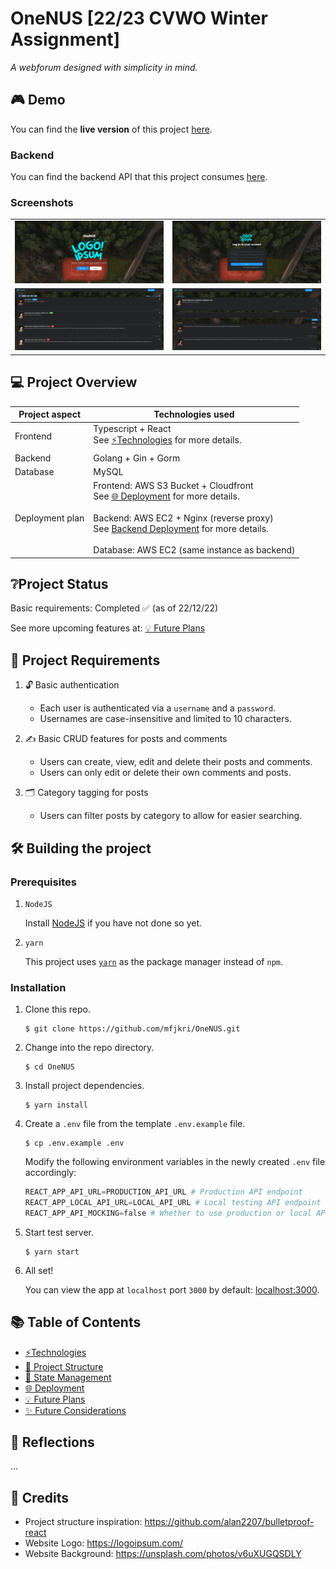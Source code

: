 # OneNUS [22/23 CVWO Winter Assignment]

_A webforum designed with simplicity in mind._

## 🎮 Demo

You can find the **live version** of this project [here](https://app.onenus.link).

### Backend

You can find the backend API that this project consumes [here](https://github.com/mfjkri/OneNUS-Backend).

### Screenshots

|                                     |                                       |
| :---------------------------------: | :-----------------------------------: |
| ![Landing](docs/images/landing.jpg) |   ![Login](docs/images/loginv2.jpg)   |
|   ![Posts](docs/images/posts.jpg)   | ![PostView](docs/images/postview.jpg) |

## 💻 Project Overview

| Project aspect  | Technologies used                                                                                                                                                                                                                                                                                                                        |
| --------------- | ---------------------------------------------------------------------------------------------------------------------------------------------------------------------------------------------------------------------------------------------------------------------------------------------------------------------------------------- |
| Frontend        | Typescript + React<br>See [⚡️Technologies](docs/technologies-used.md#%EF%B8%8Ftechnologies) for more details.                                                                                                                                                                                                                           |
| Backend         | Golang + Gin + Gorm                                                                                                                                                                                                                                                                                                                      |
| Database        | MySQL                                                                                                                                                                                                                                                                                                                                    |
| Deployment plan | Frontend: AWS S3 Bucket + Cloudfront<br>See [🌐 Deployment](docs/deployment.md#-deployment) for more details.<br><br>Backend: AWS EC2 + Nginx (reverse proxy)<br>See [Backend Deployment](https://github.com/mfjkri/OneNUS-Backend/blob/master/docs/deployment.md) for more details.<br><br>Database: AWS EC2 (same instance as backend) |

## ❔Project Status

Basic requirements: Completed ✅ (as of 22/12/22)

See more upcoming features at: [💡 Future Plans](docs/project-plans.md#-future-plans)

## 📌 Project Requirements

1. 🔓 Basic authentication

   - Each user is authenticated via a `username` and a `password`.
   - Usernames are case-insensitive and limited to 10 characters.

2. ✍️ Basic CRUD features for posts and comments

   - Users can create, view, edit and delete their posts and comments.
   - Users can only edit or delete their own comments and posts.

3. 🗂 Category tagging for posts
   - Users can filter posts by category to allow for easier searching.

## 🛠 Building the project

### Prerequisites

1. `NodeJS`

   Install [NodeJS](https://nodejs.org/en/download/) if you have not done so yet.

2. `yarn`

   This project uses [`yarn`](https://classic.yarnpkg.com/lang/en/docs/install/) as the package manager instead of `npm`.

### Installation

1. Clone this repo.
   ```
   $ git clone https://github.com/mfjkri/OneNUS.git
   ```
2. Change into the repo directory.
   ```
   $ cd OneNUS
   ```
3. Install project dependencies.

   ```
   $ yarn install
   ```

4. Create a `.env` file from the template `.env.example` file.

   ```
   $ cp .env.example .env
   ```

   Modify the following environment variables in the newly created `.env` file accordingly:

   ```python
   REACT_APP_API_URL=PRODUCTION_API_URL # Production API endpoint
   REACT_APP_LOCAL_API_URL=LOCAL_API_URL # Local testing API endpoint
   REACT_APP_API_MOCKING=false # Whether to use production or local API for local testing (in production mode it will use PRODUCTION_API_URL regardless)
   ```

5. Start test server.

   ```
   $ yarn start
   ```

6. All set!

   You can view the app at `localhost` port `3000` by default: [localhost:3000](http://localhost:3000).

## 📚 Table of Contents

- [⚡️Technologies](docs/technologies-used.md#%EF%B8%8Ftechnologies)
- [📂 Project Structure](docs/project-details.md#-project-structure)
- [💾 State Management](docs/project-details.md#-state-management)
- [🌐 Deployment](docs/deployment.md#-deployment)
- [💡 Future Plans](docs/project-plans.md#-future-plans)
- [✨ Future Considerations](docs/technologies-used.md#-future-considerations)

## 🤔 Reflections

...

## 👏 Credits

- Project structure inspiration: https://github.com/alan2207/bulletproof-react
- Website Logo: https://logoipsum.com/
- Website Background: https://unsplash.com/photos/v6uXUGQSDLY
